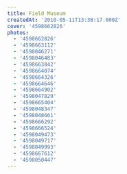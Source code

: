 ```yaml
---
title: Field Museum
createdAt: '2010-05-11T13:38:17.000Z'
cover: '4598662826'
photos:
  - '4598662826'
  - '4598663112'
  - '4598046271'
  - '4598046483'
  - '4598663842'
  - '4598664074'
  - '4598664326'
  - '4598664646'
  - '4598664902'
  - '4598047829'
  - '4598665404'
  - '4598048347'
  - '4598048661'
  - '4598666292'
  - '4598666524'
  - '4598049473'
  - '4598049717'
  - '4598049993'
  - '4598667612'
  - '4598050447'
---
```


